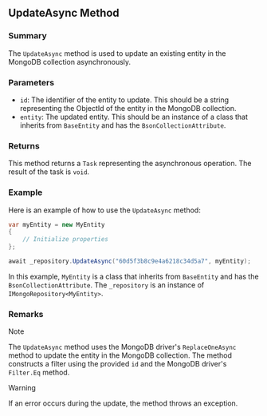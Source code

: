 ## UpdateAsync Method

### Summary

The `UpdateAsync` method is used to update an existing entity in the MongoDB collection asynchronously.

### Parameters

- `id`: The identifier of the entity to update. This should be a string representing the ObjectId of the entity in the MongoDB collection.
- `entity`: The updated entity. This should be an instance of a class that inherits from `BaseEntity` and has the `BsonCollectionAttribute`.

### Returns

This method returns a `Task` representing the asynchronous operation. The result of the task is `void`.

### Example

Here is an example of how to use the `UpdateAsync` method:

```csharp
var myEntity = new MyEntity
{
    // Initialize properties
};

await _repository.UpdateAsync("60d5f3b8c9e4a6218c34d5a7", myEntity);
```

In this example, `MyEntity` is a class that inherits from `BaseEntity` and has the `BsonCollectionAttribute`. The `_repository` is an instance of `IMongoRepository<MyEntity>`.

### Remarks

> [!NOTE]
> The `UpdateAsync` method uses the MongoDB driver's `ReplaceOneAsync` method to update the entity in the MongoDB collection. The method constructs a filter using the provided `id` and the MongoDB driver's `Filter.Eq` method.

> [!warning]
> If an error occurs during the update, the method throws an exception.
